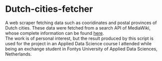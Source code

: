 # Dutch-cities-fetcher
A web scraper fetching data such as cooridinates and postal provinces of Dutch cities. These data were fetched from a search API of MediaWiki, whose complete information can be found [here](https://www.mediawiki.org/wiki/API:Main_page).   
The work is of personal interest, but the result produced by this script is used for the project in an Applied Data Science course I attended while being an exchange student in Fontys University of Applied Data Sciences, Netherlands.
